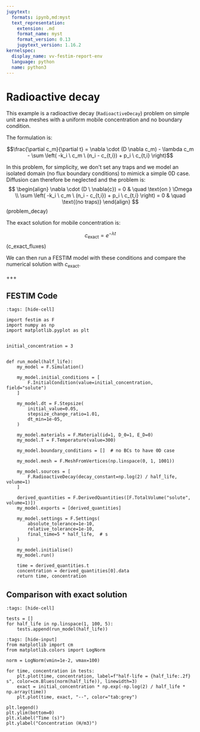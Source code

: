 ```yaml
---
jupytext:
  formats: ipynb,md:myst
  text_representation:
    extension: .md
    format_name: myst
    format_version: 0.13
    jupytext_version: 1.16.2
kernelspec:
  display_name: vv-festim-report-env
  language: python
  name: python3
---
```


# Radioactive decay

This example is a radioactive decay (`RadioactiveDecay`) problem on simple unit area meshes with a uniform mobile concentration and no boundary condition.

The formulation is:

$$\frac{\partial c_m}{\partial t} =  \nabla \cdot (D \nabla c_m)  - \lambda c_m - \sum \left( -k_i \ c_m \ (n_i - c_{t,i}) + p_i \ c_{t,i} \right)$$


In this problem, for simplicity, we don't set any traps and we model an isolated domain (no flux boundary conditions) to mimick a simple 0D case. Diffusion can therefore be neglected and the problem is:
$$
\begin{align}
    \nabla \cdot (D \ \nabla{c}) = 0 &  \quad \text{on }  \Omega  \\
    \sum \left( -k_i \ c_m \ (n_i - c_{t,i}) + p_i \ c_{t,i} \right) = 0 & \quad \text{(no traps)}
\end{align}
$$(problem_decay)

The exact solution for mobile concentration is:

$$
\begin{equation}
    c_\mathrm{exact} = e^{-\lambda t}
\end{equation}
$$(c_exact_fluxes)

We can then run a FESTIM model with these conditions and compare the numerical solution with $c_\mathrm{exact}$.

+++

## FESTIM Code

```{code-cell}
:tags: [hide-cell]

import festim as F
import numpy as np
import matplotlib.pyplot as plt


initial_concentration = 3


def run_model(half_life):
    my_model = F.Simulation()

    my_model.initial_conditions = [
        F.InitialCondition(value=initial_concentration, field="solute")
    ]

    my_model.dt = F.Stepsize(
        initial_value=0.05,
        stepsize_change_ratio=1.01,
        dt_min=1e-05,
    )

    my_model.materials = F.Material(id=1, D_0=1, E_D=0)
    my_model.T = F.Temperature(value=300)

    my_model.boundary_conditions = []  # no BCs to have 0D case

    my_model.mesh = F.MeshFromVertices(np.linspace(0, 1, 1001))

    my_model.sources = [
        F.RadioactiveDecay(decay_constant=np.log(2) / half_life, volume=1)
    ]

    derived_quantities = F.DerivedQuantities([F.TotalVolume("solute", volume=1)])
    my_model.exports = [derived_quantities]

    my_model.settings = F.Settings(
        absolute_tolerance=1e-10,
        relative_tolerance=1e-10,
        final_time=5 * half_life,  # s
    )

    my_model.initialise()
    my_model.run()

    time = derived_quantities.t
    concentration = derived_quantities[0].data
    return time, concentration
```

## Comparison with exact solution

```{code-cell}
:tags: [hide-cell]

tests = []
for half_life in np.linspace(1, 100, 5):
    tests.append(run_model(half_life))
```

```{code-cell}
:tags: [hide-input]
from matplotlib import cm
from matplotlib.colors import LogNorm

norm = LogNorm(vmin=1e-2, vmax=100)

for time, concentration in tests:
    plt.plot(time, concentration, label=f"half-life = {half_life:.2f} s", color=cm.Blues(norm(half_life)), linewidth=3)
    exact = initial_concentration * np.exp(-np.log(2) / half_life * np.array(time))
    plt.plot(time, exact, "--", color="tab:grey")

plt.legend()
plt.ylim(bottom=0)
plt.xlabel("Time (s)")
plt.ylabel("Concentration (H/m3)")
```

